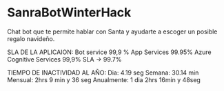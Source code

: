 # SanraBotWinterHack
 Chat bot que te permite hablar con Santa y ayudarte a escoger un posible regalo navideño.
 
SLA DE LA APLICAION:
Bot service 99,9 %
App Services 99.95%
Azure Cognitive Services 99,9%
SLA -> 99.7%

TIEMPO DE INACTIVIDAD AL AÑO:
Dia: 4.19 seg
Semana: 30.14 min
Mensual: 2hrs 9 min y 36 seg
Anualmente: 1 dia 2hrs 16min y 48seg
